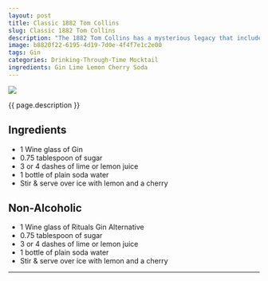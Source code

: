 ```yaml
---
layout: post
title: Classic 1882 Tom Collins
slug: Classic 1882 Tom Collins
description: "The 1882 Tom Collins has a mysterious legacy that includes rumors, rhymes, and a hoax that made headlines almost 10 years before the first published recipe of this classic cocktail! 🍸"
image: b8820f22-6195-4d19-7d0e-4f4f7e1c2e00
tags: Gin
categories: Drinking-Through-Time Mocktail
ingredients: Gin Lime Lemon Cherry Soda
---
```

<div class="drink-image-post"><img src="{{ site.cdn }}{{ page.image }}/public"></div>

{{ page.description }}

## Ingredients
- 1 Wine glass of Gin 
- 0.75 tablespoon of sugar
- 3 or 4 dashes of lime or lemon juice
- 1 bottle of plain soda water
- Stir & serve over ice with lemon and a cherry

## Non-Alcoholic
- 1 Wine glass of Rituals Gin Alternative 
- 0.75 tablespoon of sugar
- 3 or 4 dashes of lime or lemon juice
- 1 bottle of plain soda water
- Stir & serve over ice with lemon and a cherry

<hr>

<div class="drink-media">
</div>